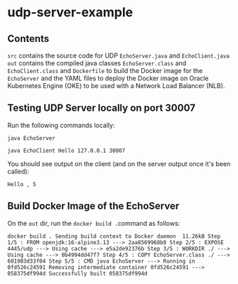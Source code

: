 # udp-server-example

## Contents

``src`` contains the source code for UDP ``EchoServer.java`` and ``EchoClient.java`` 
``out`` contains the compiled java classes ``EchoServer.class`` and ``EchoClient.class`` and ``Dockerfile`` to build the Docker image for the ``EchoServer`` and the YAML files to deploy the Docker image on Oracle Kubernetes Engine (OKE) to be used with a Network Load Balancer (NLB).

## Testing UDP Server locally on port 30007

Run the following commands locally:

``
java EchoServer
``

``
java EchoClient Hello 127.0.0.1 30007
``

You should see output on the client (and on the server output once it's been called):

``
Hello , 5
``

## Build Docker Image of the EchoServer

On the ``out`` dir, run the ``docker build .``command as follows:


``
docker build .
Sending build context to Docker daemon  11.26kB
Step 1/5 : FROM openjdk:16-alpine3.13
 ---> 2aa8569968b8
Step 2/5 : EXPOSE 4445/udp
 ---> Using cache
 ---> e5a2de92376b
Step 3/5 : WORKDIR ./
 ---> Using cache
 ---> 0b4994dd47f7
Step 4/5 : COPY EchoServer.class ./
 ---> 601903d33f04
Step 5/5 : CMD java EchoServer
 ---> Running in 0fd526c24591
Removing intermediate container 0fd526c24591
 ---> 058375df994d
Successfully built 058375df994d
``
